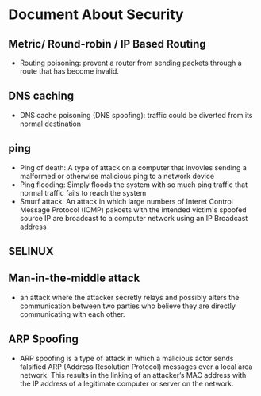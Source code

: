 # Document About Security

## Metric/ Round-robin / IP Based Routing
- Routing poisoning: prevent a router from sending packets through a route that has become invalid.

## DNS caching
- DNS cache poisoning (DNS spoofing): traffic could be diverted from its normal destination

## ping
- Ping of death: A type of attack on a computer that invovles sending a malformed or otherwise malicious ping to a network device
- Ping flooding: Simply floods the system with so much ping traffic that normal traffic fails to reach the system
- Smurf attack: An attack in which large numbers of Interet Control Message Protocol (ICMP) pakcets with the intended victim's spoofed source IP are broadcast to a computer network using an IP Broadcast address

## SELINUX

## Man-in-the-middle attack
- an attack where the attacker secretly relays and possibly alters the communication between two parties who believe they are directly communicating with each other.

## ARP Spoofing
- ARP spoofing is a type of attack in which a malicious actor sends falsified ARP (Address Resolution Protocol) messages over a local area network. This results in the linking of an attacker’s MAC address with the IP address of a legitimate computer or server on the network.
